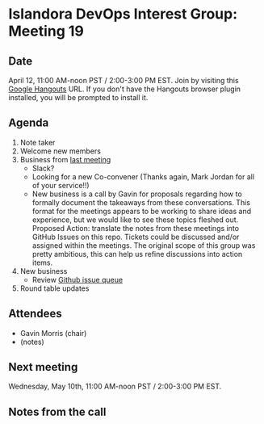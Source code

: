 # Islandora DevOps Interest Group: Meeting 19

## Date

April 12, 11:00 AM-noon PST / 2:00-3:00 PM EST. Join by visiting this [Google Hangouts](https://plus.google.com/hangouts/_/commonmediainc.com/islandor-devops?hceid=Z2F2aW4ubW9ycmlzQGNvbW1vbm1lZGlhaW5jLmNvbQ.c8sk87gmdvdaj7q00l6ocq0fjg&authuser=0) URL. If you don't have the Hangouts browser plugin installed, you will be prompted to install it.

## Agenda

1. Note taker
2. Welcome new members
3. Business from [last meeting](https://github.com/islandora-interest-groups/Islandora-DevOps-Interest-Group/blob/master/meetings/18.md)
   * Slack?
   * Looking for a new Co-convener (Thanks again, Mark Jordan for all of your service!!)
   * New business is a call by Gavin for proposals regarding how to formally document the takeaways from these conversations. This format for the meetings appears to be working to share ideas and experience, but we would like to see these topics fleshed out. Proposed Action: translate the notes from these meetings into GitHub Issues on this repo. Tickets could be discussed and/or assigned within the meetings. The original scope of this group was pretty ambitious, this can help us refine discussions into action items.
4. New business
   * Review [Github issue queue](https://github.com/islandora-interest-groups/Islandora-DevOps-Interest-Group/issues)
5. Round table updates

## Attendees

* Gavin Morris (chair)
* (notes)

## Next meeting

Wednesday, May 10th, 11:00 AM-noon PST / 2:00-3:00 PM EST.

## Notes from the call
